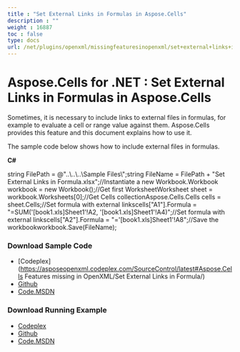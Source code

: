 ```yaml
---
title : "Set External Links in Formulas in Aspose.Cells" 
description : "" 
weight : 16887 
toc : false
type: docs
url: /net/plugins/openxml/missingfeaturesinopenxml/set+external+links+in+formulas+in+aspose.cells/
---
```


# Aspose.Cells for .NET : Set External Links in Formulas in Aspose.Cells


Sometimes, it is necessary to include links to external files in formulas, for example to evaluate a cell or range value against them. Aspose.Cells provides this feature and this document explains how to use it.

The sample code below shows how to include external files in formulas.

**C#**

string FilePath = @"..\\..\\..\\Sample Files\\";string FileName = FilePath + "Set External Links in Formula.xlsx";//Instantiate a new Workbook.Workbook workbook = new Workbook();//Get first WorksheetWorksheet sheet = workbook.Worksheets\[0\];//Get Cells collectionAspose.Cells.Cells cells = sheet.Cells;//Set formula with external linkscells\["A1"\].Formula = "=SUM('\[book1.xls\]Sheet1'!A2, '\[book1.xls\]Sheet1'!A4)";//Set formula with external linkscells\["A2"\].Formula = "='\[book1.xls\]Sheet1'!A8";//Save the workbookworkbook.Save(FileName);

### Download Sample Code

*   [Codeplex](https://asposeopenxml.codeplex.com/SourceControl/latest#Aspose.Cells Features missing in OpenXML/Set External Links in Formula/)
*   [Github](https://github.com/aspose-cells/Aspose.Cells-for-.NET/tree/master/Plugins/Aspose.Cells%20Vs%20OpenXML%20Spreadsheets/OpenXML%20Missing%20Features/Set%20External%20Links%20in%20Formula)
*   [Code.MSDN](https://code.msdn.microsoft.com/AsposeCells-Features-8fba7c3c/view/SourceCode#content)

### Download Running Example

*   [Codeplex](https://asposecellsopenxml.codeplex.com/releases/view/619160)
*   [Github](https://github.com/aspose-cells/Aspose.Cells-for-.NET/releases/tag/MissingFeaturesOpenXMLExcelv1.1)
*   [Code.MSDN](https://code.msdn.microsoft.com/AsposeCells-Features-8fba7c3c)

